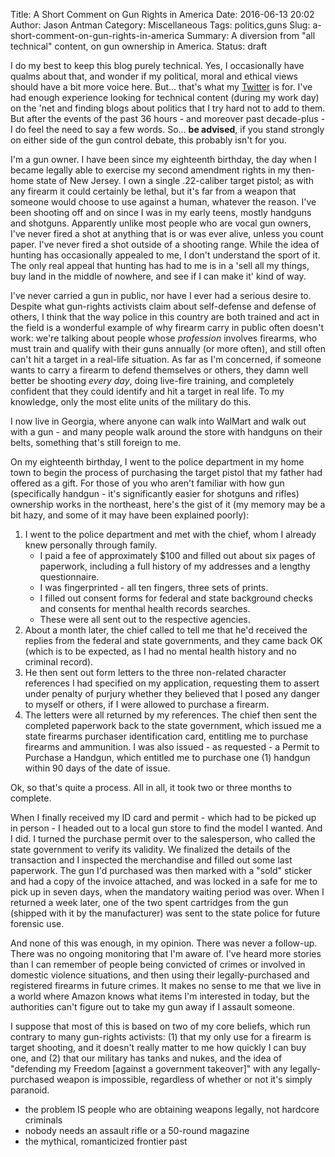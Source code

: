 Title: A Short Comment on Gun Rights in America
Date: 2016-06-13 20:02
Author: Jason Antman
Category: Miscellaneous
Tags: politics,guns
Slug: a-short-comment-on-gun-rights-in-america
Summary: A diversion from "all technical" content, on gun ownership in America.
Status: draft

I do my best to keep this blog purely technical. Yes, I occasionally have qualms about that, and wonder if my political, moral and ethical views should have a bit more voice here. But... that's what my [Twitter](https://twitter.com/j_antman) is for. I've had enough experience looking for technical content (during my work day) on the 'net and finding blogs about politics that I try hard not to add to them. But after the events of the past 36 hours - and moreover past decade-plus - I do feel the need to say a few words. So... **be advised**, if you stand strongly on either side of the gun control debate, this probably isn't for you.

I'm a gun owner. I have been since my eighteenth birthday, the day when I became legally able to exercise my second amendment rights in my then-home state of New Jersey. I own a single .22-caliber target pistol; as with any firearm it could certainly be lethal, but it's far from a weapon that someone would choose to use against a human, whatever the reason. I've been shooting off and on since I was in my early teens, mostly handguns and shotguns. Apparently unlike most people who are vocal gun owners, I've never fired a shot at anything that is or was ever alive, unless you count paper. I've never fired a shot outside of a shooting range. While the idea of hunting has occasionally appealed to me, I don't understand the sport of it. The only real appeal that hunting has had to me is in a 'sell all my things, buy land in the middle of nowhere, and see if I can make it' kind of way.

I've never carried a gun in public, nor have I ever had a serious desire to. Despite what gun-rights activists claim about self-defense and defense of others, I think that the way police in this country are both trained and act in the field is a wonderful example of why firearm carry in public often doesn't work: we're talking about people whose *profession* involves firearms, who must train and qualify with their guns annually (or more often), and still often can't hit a target in a real-life situation. As far as I'm concerned, if someone wants to carry a firearm to defend themselves or others, they damn well better be shooting *every day*, doing live-fire training, and completely confident that they could identify and hit a target in real life. To my knowledge, only the most elite units of the military do this.

I now live in Georgia, where anyone can walk into WalMart and walk out with a gun - and many people walk around the store with handguns on their belts, something that's still foreign to me.

On my eighteenth birthday, I went to the police department in my home town to begin the process of purchasing the target pistol that my father had offered as a gift. For those of you who aren't familiar with how gun (specifically handgun - it's significantly easier for shotguns and rifles) ownership works in the northeast, here's the gist of it (my memory may be a bit hazy, and some of it may have been explained poorly):

1. I went to the police department and met with the chief, whom I already knew personally through family.
   * I paid a fee of approximately $100 and filled out about six pages of paperwork, including a full history of my addresses and a lengthy questionnaire.
   * I was fingerprinted - all ten fingers, three sets of prints.
   * I filled out consent forms for federal and state background checks and consents for menthal health records searches.
   * These were all sent out to the respective agencies.
2. About a month later, the chief called to tell me that he'd received the replies from the federal and state governments, and they came back OK (which is to be expected, as I had no mental health history and no criminal record).
3. He then sent out form letters to the three non-related character references I had specified on my application, requesting them to assert under penalty of purjury whether they believed that I posed any danger to myself or others, if I were allowed to purchase a firearm.
4. The letters were all returned by my references. The chief then sent the completed paperwork back to the state government, which issued me a state firearms purchaser identification card, entitling me to purchase firearms and ammunition. I was also issued - as requested - a Permit to Purchase a Handgun, which entitled me to purchase one (1) handgun within 90 days of the date of issue.

Ok, so that's quite a process. All in all, it took two or three months to complete.

When I finally received my ID card and permit - which had to be picked up in person - I headed out to a local gun store to find the model I wanted. And I did. I turned the purchase permit over to the salesperson, who called the state government to verify its validity. We finalized the details of the transaction and I inspected the merchandise and filled out some last paperwork. The gun I'd purchased was then marked with a "sold" sticker and had a copy of the invoice attached, and was locked in a safe for me to pick up in seven days, when the mandatory waiting period was over. When I returned a week later, one of the two spent cartridges from the gun (shipped with it by the manufacturer) was sent to the state police for future forensic use.

And none of this was enough, in my opinion. There was never a follow-up. There was no ongoing monitoring that I'm aware of. I've heard more stories than I can remember of people being convicted of crimes or involved in domestic violence situations, and then using their legally-purchased and registered firearms in future crimes. It makes no sense to me that we live in a world where Amazon knows what items I'm interested in today, but the authorities can't figure out to take my gun away if I assault someone.

I suppose that most of this is based on two of my core beliefs, which run contrary to many gun-rights activists: (1) that my only use for a firearm is target shooting, and it doesn't really matter to me how quickly I can buy one, and (2) that our military has tanks and nukes, and the idea of "defending my Freedom [against a government takeover]" with any legally-purchased weapon is impossible, regardless of whether or not it's simply paranoid.

- the problem IS people who are obtaining weapons legally, not hardcore criminals
- nobody needs an assault rifle or a 50-round magazine
- the mythical, romanticized frontier past
